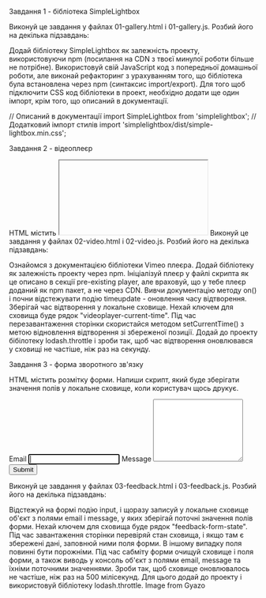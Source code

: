 Завдання 1 - бібліотека SimpleLightbox

Виконуй це завдання у файлах 01-gallery.html і 01-gallery.js. Розбий його на декілька підзавдань:

Додай бібліотеку SimpleLightbox як залежність проекту, використовуючи npm (посилання на CDN з твоєї минулої роботи більше не потрібне).
Використовуй свій JavaScript код з попередньої домашньої роботи, але виконай рефакторинг з урахуванням того, що бібліотека була встановлена через npm (синтаксис import/export).
Для того щоб підключити CSS код бібліотеки в проект, необхідно додати ще один імпорт, крім того, що описаний в документації.

// Описаний в документації
import SimpleLightbox from 'simplelightbox';
// Додатковий імпорт стилів
import 'simplelightbox/dist/simple-lightbox.min.css';


Завдання 2 - відеоплеєр

HTML містить <iframe> з відео для Vimeo плеєра. Напиши скрипт, який буде зберігати поточний час відтворення відео у локальне сховище і, після перезавантаження сторінки, продовжувати відтворювати відео з цього часу.

<iframe
  id="vimeo-player"
  src="https://player.vimeo.com/video/236203659"
  width="640"
  height="360"
  frameborder="0"
  allowfullscreen
  allow="autoplay; encrypted-media"
></iframe>
Виконуй це завдання у файлах 02-video.html і 02-video.js. Розбий його на декілька підзавдань:

Ознайомся з документацією бібліотеки Vimeo плеєра.
Додай бібліотеку як залежність проекту через npm.
Ініціалізуй плеєр у файлі скрипта як це описано в секції pre-existing player, але враховуй, що у тебе плеєр доданий як npm пакет, а не через CDN.
Вивчи документацію методу on() і почни відстежувати подію timeupdate - оновлення часу відтворення.
Зберігай час відтворення у локальне сховище. Нехай ключем для сховища буде рядок "videoplayer-current-time".
Під час перезавантаження сторінки скористайся методом setCurrentTime() з метою відновлення відтворення зі збереженої позиції.
Додай до проекту бібілотеку lodash.throttle і зроби так, щоб час відтворення оновлювався у сховищі не частіше, ніж раз на секунду.


Завдання 3 - форма зворотного зв'язку

HTML містить розмітку форми. Напиши скрипт, який буде зберігати значення полів у локальне сховище, коли користувач щось друкує.

<form class="feedback-form" autocomplete="off">
  <label>
    Email
    <input type="email" name="email" autofocus />
  </label>
  <label>
    Message
    <textarea name="message" rows="8"></textarea>
  </label>
  <button type="submit">Submit</button>
</form>
Виконуй це завдання у файлах 03-feedback.html і 03-feedback.js. Розбий його на декілька підзавдань:

Відстежуй на формі подію input, і щоразу записуй у локальне сховище об'єкт з полями email і message, у яких зберігай поточні значення полів форми. Нехай ключем для сховища буде рядок "feedback-form-state".
Під час завантаження сторінки перевіряй стан сховища, і якщо там є збережені дані, заповнюй ними поля форми. В іншому випадку поля повинні бути порожніми.
Під час сабміту форми очищуй сховище і поля форми, а також виводь у консоль об'єкт з полями email, message та їхніми поточними значеннями.
Зроби так, щоб сховище оновлювалось не частіше, ніж раз на 500 мілісекунд. Для цього додай до проекту і використовуй бібліотеку lodash.throttle.
Image from Gyazo
